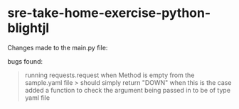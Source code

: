 # sre-take-home-exercise-python-blightjl
Changes made to the main.py file:

bugs found:
> running requests.request when Method is empty from the sample.yaml file
    > should simply return "DOWN" when this is the case
> added a function to check the argument being passed in to be of type yaml file
